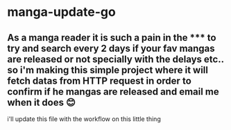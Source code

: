# manga-update-go

As a manga reader it is such a pain in the *** to try and search every 2 days if your fav mangas are released or not specially with the delays etc..
so i'm making this simple project where it will fetch datas from HTTP request in order to confirm if he mangas are released and email me when it does 😊
-------------------------------------
i'll update this file with the workflow on this little thing
